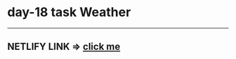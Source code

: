 # day-18 task Weather

<hr>

## NETLIFY LINK => <span><a href="https://peppy-otter-f29f75.netlify.app/" target="_blank">click me</a></span>